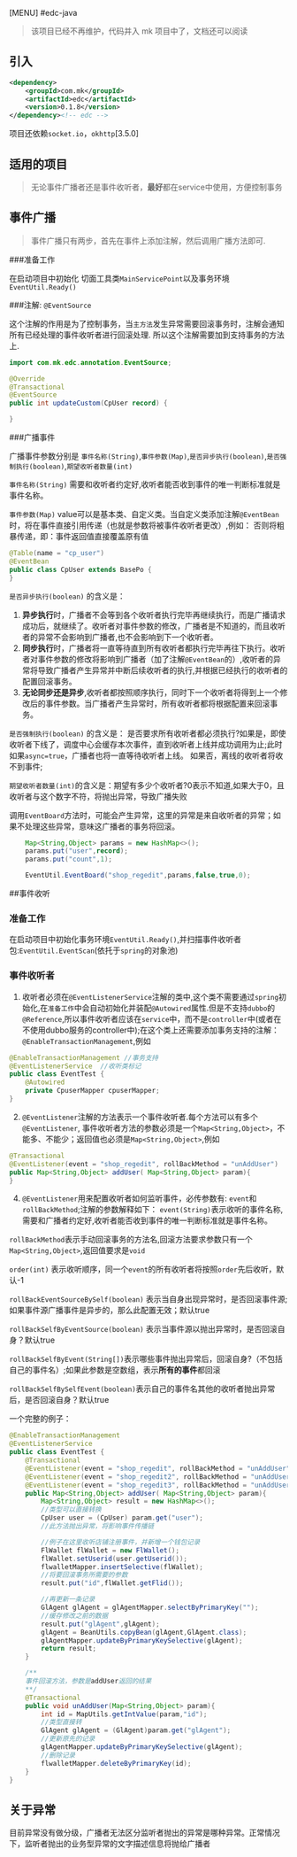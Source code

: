 [MENU]
#edc-java

>该项目已经不再维护，代码并入 mk 项目中了，文档还可以阅读

## 引入

```xml
<dependency>
    <groupId>com.mk</groupId>
    <artifactId>edc</artifactId>
    <version>0.1.8</version>
</dependency><!-- edc -->
```

项目还依赖`socket.io`，`okhttp`[3.5.0]

## 适用的项目

> 无论事件广播者还是事件收听者，**最好**都在service中使用，方便控制事务

## 事件广播

>事件广播只有两步，首先在事件上添加注解，然后调用广播方法即可.


###准备工作

在启动项目中初始化 切面工具类`MainServicePoint`以及事务环境`EventUtil.Ready()`


###注解: `@EventSource`

这个注解的作用是为了控制事务，当`主方法`发生异常需要回滚事务时，注解会通知所有已经处理的事件收听者进行回滚处理.
所以这个注解需要加到支持事务的方法上.

```java
import com.mk.edc.annotation.EventSource;

@Override
@Transactional
@EventSource
public int updateCustom(CpUser record) {

}
```

###广播事件

广播事件参数分别是 `事件名称(String)`,`事件参数(Map)`,`是否异步执行(boolean)`,`是否强制执行(boolean)`,`期望收听者数量(int)`

`事件名称(String)` 需要和收听者约定好,收听者能否收到事件的唯一判断标准就是事件名称。

`事件参数(Map)` value可以是基本类、自定义类。当自定义类添加注解`@EventBean`时，将在事件直接引用传递（也就是参数将被事件收听者更改）,例如：
否则将粗暴传递，即：事件返回值直接覆盖原有值
```java
@Table(name = "cp_user")
@EventBean
public class CpUser extends BasePo {
}
```


`是否异步执行(boolean)` 的含义是：
1. **异步执行**时，广播者不会等到各个收听者执行完毕再继续执行，而是广播请求成功后，就继续了。收听者对事件参数的修改，广播者是不知道的，而且收听者的异常不会影响到广播者,也不会影响到下一个收听者。
2. **同步执行**时，广播者将一直等待直到所有收听者都执行完毕再往下执行。收听者对事件参数的修改将影响到广播者（加了注解`@EventBean`的）,收听者的异常将导致广播者产生异常并中断后续收听者的执行,并根据已经执行的收听者的配置回滚事务。
3. **无论同步还是异步**,收听者都按照顺序执行，同时下一个收听者将得到上一个修改后的事件参数。当广播者产生异常时，所有收听者都将根据配置来回滚事务。

`是否强制执行(boolean)` 的含义是：
是否要求所有收听者都必须执行?如果是，即使收听者下线了，调度中心会缓存本次事件，直到收听者上线并成功调用为止;此时如果`async=true`，广播者也将一直等待收听者上线。
如果否，离线的收听者将收不到事件;

`期望收听者数量(int)`的含义是：期望有多少个收听者?0表示不知道,如果大于0，且收听者与这个数字不符，将抛出异常，导致广播失败


调用`EventBoard`方法时，可能会产生异常，这里的异常是来自收听者的异常；如果不处理这些异常，意味这广播者的事务将回滚。

```java
    Map<String,Object> params = new HashMap<>();
    params.put("user",record);
    params.put("count",1);

    EventUtil.EventBoard("shop_regedit",params,false,true,0);
```

##事件收听

### 准备工作

在启动项目中初始化事务环境`EventUtil.Ready()`,并扫描事件收听者包:`EventUtil.EventScan`(依托于`spring`的对象池)


### 事件收听者

1. 收听者必须在`@EventListenerService`注解的类中,这个类不需要通过`spring`初始化,在`准备工作`中会自动初始化并装配`@Autowired`属性.但是不支持`dubbo`的`@Reference`,所以事件收听者应该在`service`中，而不是`controller`中(或者在不使用dubbo服务的controller中);在这个类上还需要添加事务支持的注解：`@EnableTransactionManagement`,例如

```java
@EnableTransactionManagement //事务支持
@EventListenerService  //收听类标记
public class EventTest {
	@Autowired
    private CpuserMapper cpuserMapper;
}
```

2. `@EventListener`注解的方法表示一个事件收听者.每个方法可以有多个`@EventListener`, 事件收听者方法的参数必须是一个`Map<String,Object>`，不能多、不能少；返回值也必须是`Map<String,Object>`,例如


```java
@Transactional
@EventListener(event = "shop_regedit", rollBackMethod = "unAddUser")
public Map<String,Object> addUser( Map<String,Object> param){
}
```


4. `@EventListener`用来配置收听者如何监听事件，必传参数有: `event`和`rollBackMethod`;注解的参数解释如下：
`event(String)`表示收听的事件名称,需要和广播者约定好,收听者能否收到事件的唯一判断标准就是事件名称。

`rollBackMethod`表示手动回滚事务的方法名,回滚方法要求参数只有一个`Map<String,Object>`,返回值要求是`void`

`order(int)` 表示收听顺序，同一个`event`的所有收听者将按照`order`先后收听，默认-1

`rollBackEventSourceBySelf(boolean)` 表示当自身出现异常时，是否回滚事件源;如果事件源广播事件是异步的，那么此配置无效；默认true

`rollBackSelfByEventSource(boolean)` 表示当事件源以抛出异常时，是否回滚自身？默认true

`rollBackSelfByEvent(String[])`表示哪些事件抛出异常后，回滚自身?（不包括自己的事件名）;如果此参数是空数组，表示**所有的事件**都回滚

`rollBackSelfBySelfEvent(boolean)`表示自己的事件名其他的收听者抛出异常后，是否回滚自身？默认true


一个完整的例子：

```java
@EnableTransactionManagement
@EventListenerService
public class EventTest {
    @Transactional
    @EventListener(event = "shop_regedit", rollBackMethod = "unAddUser")
    @EventListener(event = "shop_regedit2", rollBackMethod = "unAddUser")
    @EventListener(event = "shop_regedit3", rollBackMethod = "unAddUser")
    public Map<String,Object> addUser( Map<String,Object> param){
	    Map<String,Object> result = new HashMap<>();
	    //类型可以直接转换
        CpUser user = (CpUser) param.get("user");
	    //此方法抛出异常，将影响事件传播链

	    //例子在这里收听店铺注册事件，并新增一个钱包记录
	    FlWallet flWallet = new FlWallet();
	    flWallet.setUserid(user.getUserid());
	    flwalletMapper.insertSelective(flWallet);
        //将要回滚事务所需要的参数
	    result.put("id",flWallet.getFlid());

	    //再更新一条记录
	    GlAgent glAgent = glAgentMapper.selectByPrimaryKey("");
	    //缓存修改之前的数据
	    result.put("glAgent",glAgent);
	    glAgent = BeanUtils.copyBean(glAgent,GlAgent.class);
	    glAgentMapper.updateByPrimaryKeySelective(glAgent);
	    return result;
    }

    /**
    事件回滚方法，参数是addUser返回的结果
    **/
    @Transactional
    public void unAddUser(Map<String,Object> param){
        int id = MapUtils.getIntValue(param,"id");
        //类型直接转
        GlAgent glAgent = (GlAgent)param.get("glAgent");
        //更新原先的记录
        glAgentMapper.updateByPrimaryKeySelective(glAgent);
        //删除记录
        flwalletMapper.deleteByPrimaryKey(id);
    }
}
```

## 关于异常

目前异常没有做分级，广播者无法区分监听者抛出的异常是哪种异常。正常情况下，监听者抛出的业务型异常的文字描述信息将抛给广播者
